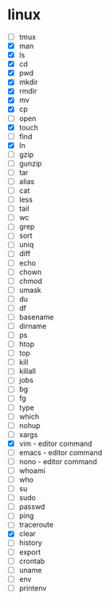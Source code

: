 # linux
- [ ] tmux
- [x] man
- [x] ls
- [x] cd
- [x] pwd
- [x] mkdir
- [x] rmdir
- [x] mv
- [x] cp
- [ ] open
- [x] touch
- [ ] find
- [x] ln
- [ ] gzip
- [ ] gunzip
- [ ] tar
- [ ] alias
- [ ] cat
- [ ] less
- [ ] tail
- [ ] wc
- [ ] grep
- [ ] sort
- [ ] uniq
- [ ] diff
- [ ] echo
- [ ] chown
- [ ] chmod
- [ ] umask
- [ ] du
- [ ] df
- [ ] basename
- [ ] dirname
- [ ] ps
- [ ] htop
- [ ] top
- [ ] kill
- [ ] killall
- [ ] jobs
- [ ] bg
- [ ] fg
- [ ] type
- [ ] which
- [ ] nohup
- [ ] xargs
- [x] vim - editor command
- [ ] emacs  - editor command
- [ ] nono - editor command
- [ ] whoami
- [ ] who
- [ ] su
- [ ] sudo
- [ ] passwd
- [ ] ping
- [ ] traceroute
- [x] clear
- [ ] history
- [ ] export
- [ ] crontab
- [ ] uname
- [ ] env
- [ ] printenv

